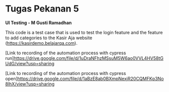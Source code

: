 # Tugas Pekanan 5
**UI Testing - M Gusti Ramadhan**

This code is a test case that is used to test the login feature and the feature to add categories to the Kasir Aja website (https://kasirdemo.belajarqa.com).

[Link to recording of the automation process with cypress run]https://drive.google.com/file/d/1uDraNFhzMSsuM5W6ao0VVL4HV58tGUdG/view?usp=sharing

[Link to recording of the automation process with cypress open]https://drive.google.com/file/d/1aBzE8ab0BXmpNexjR20CQMFKp3No8lhX/view?usp=sharing
